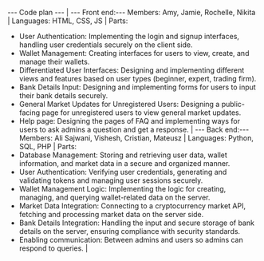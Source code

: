 --- Code plan ---
|
--- Front end:---
Members: Amy, Jamie, Rochelle, Nikita 
|
Languages: HTML, CSS, JS 
|
Parts: 
- User Authentication: Implementing the login and signup interfaces, handling user credentials securely on the client side. 
- Wallet Management: Creating interfaces for users to view, create, and manage their wallets. 
- Differentiated User Interfaces: Designing and implementing different views and features based on user types (beginner, expert, trading firm). 
- Bank Details Input: Designing and implementing forms for users to input their bank details securely. 
- General Market Updates for Unregistered Users: Designing a public-facing page for unregistered users to view general market updates. 
- Help page: Designing the pages of FAQ and implementing ways for users to ask admins a question and get a response. 
|
--- Back end:--- 
Members: Ali Sajwani, Vishesh, Cristian, Mateusz 
|
Languages: Python, SQL, PHP 
|
Parts:  
- Database Management: Storing and retrieving user data, wallet information, and market data in a secure and organized manner. 
- User Authentication: Verifying user credentials, generating and validating tokens and managing user sessions securely. 
- Wallet Management Logic: Implementing the logic for creating, managing, and querying wallet-related data on the server.  
- Market Data Integration: Connecting to a cryptocurrency market API, fetching and processing market data on the server side. 
- Bank Details Integration: Handling the input and secure storage of bank details on the server, ensuring compliance with security standards. 
- Enabling communication: Between admins and users so admins can respond to queries. 
|
